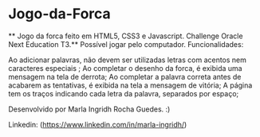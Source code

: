 # Jogo-da-Forca

** Jogo da forca feito em HTML5, CSS3 e Javascript. Challenge Oracle Next Education T3.**
Possível jogar pelo computador.
Funcionalidades:


Ao adicionar palavras, não devem ser utilizadas letras com acentos nem caracteres especiais ;
Ao completar o desenho da forca, é exibida uma mensagem na tela de derrota;
Ao completar a palavra correta antes de acabarem as tentativas, é exibida na tela a mensagem de vitória;
A página tem os traços indicando cada letra da palavra, separados por espaço;


Desenvolvido por Marla Ingridh Rocha Guedes. :)

Linkedin: (https://www.linkedin.com/in/marla-ingridh/) 